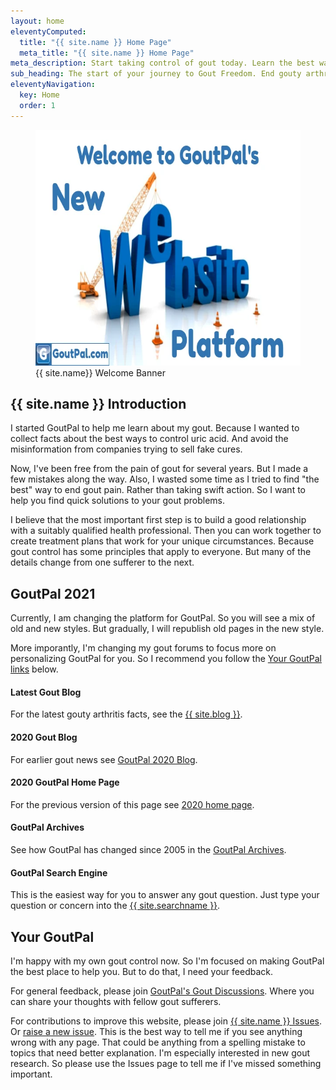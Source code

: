 ```yaml
---
layout: home
eleventyComputed:
  title: "{{ site.name }} Home Page"
  meta_title: "{{ site.name }} Home Page"
meta_description: Start taking control of gout today. Learn the best ways to manage uric acid. End the misery of gouty arthritis.
sub_heading: The start of your journey to Gout Freedom. End gouty arthritis with effective uric acid control.
eleventyNavigation:
  key: Home
  order: 1
---
```

<figure class="inner">
<img src="/images/goutpal-com-welcome.webp" alt="{{ site.name}} Welcome Banner"  width="610" height="377">
  <figcaption>{{ site.name}} Welcome Banner</figcaption>
</figure>

## {{ site.name }} Introduction

I started GoutPal to help me learn about my gout. Because I wanted to collect facts about the best ways to control uric acid. And avoid the misinformation from companies trying to sell fake cures.

Now, I've been free from the pain of gout for several years. But I made a few mistakes along the way. Also, I wasted some time as I tried to find "the best" way to end gout pain. Rather than taking swift action. So I want to help you find quick solutions to your gout problems.

I believe that the most important first step is to build a good relationship with a suitably qualified health professional. Then you can work together to create treatment plans that work for your unique circumstances. Because gout control has some principles that apply to everyone. But many of the details change from one sufferer to the next.

## GoutPal 2021

Currently, I am changing the platform for GoutPal. So you will see a mix of old and new styles. But gradually, I will republish old pages in the new style. 

More imporantly, I'm changing my gout forums to focus more on personalizing GoutPal for you. So I recommend you follow the [Your GoutPal links](#next) below.

<h4 id="blog">Latest Gout Blog</h4><p>For the latest gouty arthritis facts, see the <a href="/blog">{{ site.blog }}</a>.</p>
<h4 id="old">2020 Gout Blog</h4><p>For earlier gout news see <a href="/gout-blog/">GoutPal 2020 Blog</a>.</p>
<h4 id="home">2020 GoutPal Home Page</h4><p>For the previous version of this page see <a href="/goutpal-com-2020.html">2020 home page</a>.</p>
<h4 id="archive">GoutPal Archives</h4><p>See how GoutPal has changed since 2005 in the <a href="https://web.archive.org/web/20050221104806/http://www.goutpal.com/">GoutPal Archives</a>.</p>
<h4 id="search">GoutPal Search Engine</h4><p>This is the easiest way for you to answer any gout question. Just type your question or concern into the <a href="{{ site.searchurl }}">{{ site.searchname }}</a>.</p>

<h2 id="next">Your GoutPal</h2>

I'm happy with my own gout control now. So I'm focused on making GoutPal the best place to help you. But to do that, I need your feedback.

For general feedback, please join <a href="{{ site.social_links.GitHub }}discussions">GoutPal's Gout Discussions</a>. Where you can share your thoughts with fellow gout sufferers.

For contributions to improve this website, please join <a href="{{ site.social_links.GitHub }}issues">{{ site.name }} Issues</a>. Or <a href="{{ site.social_links.GitHub }}issues/new/choose">raise a new issue</a>. This is the best way to tell me if you see anything wrong with any page. That could be anything from a spelling mistake to topics that need better explanation. I'm especially interested in new gout research. So please use the Issues page to tell me if I've missed something important.